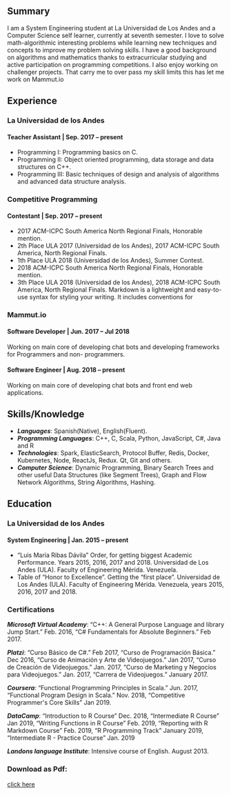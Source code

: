 ## Summary
I am a System Engineering student at La Universidad de Los Andes and a Computer Science self learner,
currently at seventh semester. I love to solve math-algorithmic interesting problems while learning new
techniques and concepts to improve my problem solving skills. I have a good background on algorithms and
mathematics thanks to extracurricular studying and active participation on programming competitions. I also
enjoy working on challenger projects. That carry me to over pass my skill limits this has let me work on
Mammut.io

## Experience
### La Universidad de los Andes
#### Teacher Assistant | Sep. 2017 – present
* Programming I: Programming basics on C.
* Programming II: Object oriented programming, data storage and data structures on C++.
* Programming III: Basic techniques of design and analysis of algorithms and advanced data structure analysis.

### Competitive Programming
#### Contestant | Sep. 2017 – present
* 2017 ACM-ICPC South America North Regional Finals, Honorable mention.
* 2th Place ULA 2017 (Universidad de los Andes), 2017 ACM-ICPC South America, North Regional Finals.
* 1th Place ULA 2018 (Universidad de los Andes), Summer Contest.
* 2018 ACM-ICPC South America North Regional Finals, Honorable mention.
* 3th Place ULA 2018 (Universidad de los Andes), 2018 ACM-ICPC South America, North Regional Finals. Markdown is a lightweight and easy-to-use syntax for styling your writing. It includes conventions for

### Mammut.io
#### Software Developer | Jun. 2017 – Jul 2018
Working on main core of developing chat bots and developing frameworks for Programmers and non-
programmers.
#### Software Engineer | Aug. 2018 – present
Working on main core of developing chat bots and front end web applications.

## Skills/Knowledge
* ***Languages***: Spanish(Native), English(Fluent).
* ***Programming Languages***: C++, C, Scala, Python, JavaScript, C#, Java and R
* ***Technologies***: Spark, ElasticSearch, Protocol Buffer, Redis, Docker, Kubernetes, Node, ReactJs, Redux. Qt, Git and others.
* ***Computer Science***: Dynamic Programming, Binary Search Trees and other useful Data Structures (like Segment Trees), Graph and Flow Network Algorithms, String Algorithms, Hashing.

## Education
### La Universidad de los Andes
#### System Engineering | Jan. 2015 – present
* “Luis María Ribas Dávila” Order, for getting biggest Academic Performance. Years 2015, 2016, 2017 and 2018. Universidad de Los Andes (ULA). Faculty of Engineering Mérida. Venezuela.
* Table of “Honor to Excellence”. Getting the “first place”. Universidad de Los Andes (ULA). Faculty of Engineering Mérida. Venezuela, years 2015, 2016, 2017 and 2018.

### Certifications
***Microsoft Virtual Academy***: “C++: A General Purpose Language and library Jump Start.” Feb. 2016, “C# Fundamentals for Absolute Beginners.” Feb 2017.

***Platzi***: “Curso Básico de C#.” Feb 2017, “Curso de Programación Básica.” Dec 2016, “Curso de Animación y Arte de Videojuegos.” Jan 2017, “Curso de Creación de Videojuegos.” Jan. 2017, “Curso de Marketing y Negocios para Videojuegos.” Jan. 2017, “Carrera de Videojuegos.” January 2017.

***Coursera***: “Functional Programming Principles in Scala.” Jun. 2017, “Functional Program Design in Scala.” Nov. 2018, “Competitive Programmer's Core Skills” Jan 2019.

***DataCamp***: “Introduction to R Course” Dec. 2018, “Intermediate R Course” Jan 2019, “Writing Functions in R Course” Feb. 2019, “Reporting with R Markdown Course” Feb. 2019, “R Programming Track” January 2019, “Intermediate R - Practice Course” Jan. 2019

***Landons language Institute***: Intensive course of English. August 2013.

### Download as Pdf:
[click here](https://github.com/juankipedia/juankipedia.github.io/raw/master/resume.pdf)
